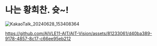 # 나는 황희찬. 슛~!

![KakaoTalk_20240628_153408364](https://github.com/AIVLE11-AIT/AIT-Vision/assets/81233061/e5dd2df6-5c0b-4ba2-b2c1-d815a25a6383)

https://github.com/AIVLE11-AIT/AIT-Vision/assets/81233061/d40ba389-9178-4857-8c17-c66ee95eb212

